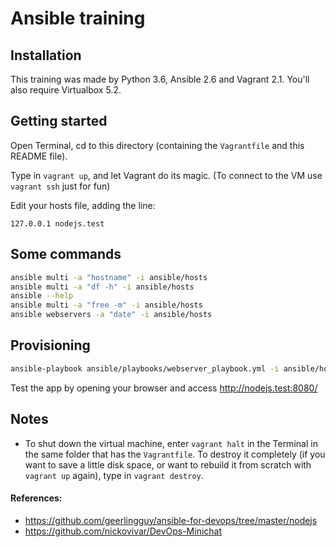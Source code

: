# Ansible training

## Installation

This training was made by Python 3.6, Ansible 2.6 and Vagrant 2.1. You'll also require Virtualbox 5.2.

## Getting started

Open Terminal, cd to this directory (containing the `Vagrantfile` and this README file).

Type in `vagrant up`, and let Vagrant do its magic. (To connect to the VM use `vagrant ssh` just for fun)

Edit your hosts file, adding the line:

```
127.0.0.1 nodejs.test
```

## Some commands

```bash
ansible multi -a "hostname" -i ansible/hosts
ansible multi -a "df -h" -i ansible/hosts
ansible --help
ansible multi -a "free -m" -i ansible/hosts
ansible webservers -a "date" -i ansible/hosts
```

## Provisioning

```bash
ansible-playbook ansible/playbooks/webserver_playbook.yml -i ansible/hosts
```

Test the app by opening your browser and access http://nodejs.test:8080/

## Notes

* To shut down the virtual machine, enter `vagrant halt` in the Terminal in the same folder that has the `Vagrantfile`. To destroy it completely (if you want to save a little disk space, or want to rebuild it from scratch with `vagrant up` again), type in `vagrant destroy`.

#### References:
- https://github.com/geerlingguy/ansible-for-devops/tree/master/nodejs
- https://github.com/nickovivar/DevOps-Minichat